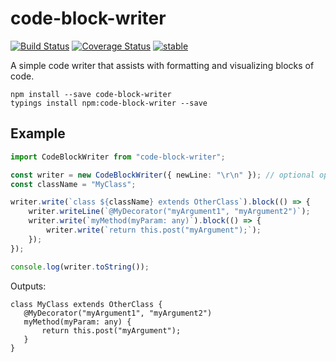 code-block-writer
=================

[![Build Status](https://travis-ci.org/dsherret/code-block-writer.svg)](https://travis-ci.org/dsherret/code-block-writer)
[![Coverage Status](https://coveralls.io/repos/dsherret/code-block-writer/badge.svg?branch=master&service=github)](https://coveralls.io/github/dsherret/code-block-writer?branch=master)
[![stable](http://badges.github.io/stability-badges/dist/stable.svg)](http://github.com/badges/stability-badges)

A simple code writer that assists with formatting and visualizing blocks of code.

```
npm install --save code-block-writer
typings install npm:code-block-writer --save
```

## Example

```typescript
import CodeBlockWriter from "code-block-writer";

const writer = new CodeBlockWriter({ newLine: "\r\n" }); // optional options (newLine defaults to "\n")
const className = "MyClass";

writer.write(`class ${className} extends OtherClass`).block(() => {
    writer.writeLine(`@MyDecorator("myArgument1", "myArgument2")`);
    writer.write(`myMethod(myParam: any)`).block(() => {
        writer.write(`return this.post("myArgument");`);
    });
});

console.log(writer.toString());
```

Outputs:

```text
class MyClass extends OtherClass {
   @MyDecorator("myArgument1", "myArgument2")
   myMethod(myParam: any) {
       return this.post("myArgument");
   }
}
```